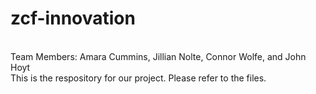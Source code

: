 # zcf-innovation
<br>Team Members: Amara Cummins, Jillian Nolte, Connor Wolfe, and John Hoyt</br>
This is the respository for our project.
Please refer to the files.
